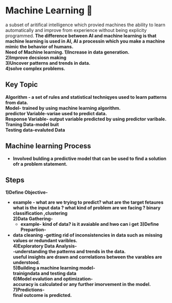# Machine Learning 🤖
a subset of aritifical intelligence which provied machines the ability to learn automatically and improve from experience without being explicity programmed.<b/>
The difference between AI and machine learning is that machine learning is used in AI, AI a processin which you make a machine mimic the behavior of humans.<br/>
**Need of Machine learning**.
1)Increase in data generation.<br/>
2)Improve decsiosn making<br/>
3)Uncover patterns and trends in data.<br/>
4)solve complex problems.<br/>
## Key Topic 
**Algorithm** - a set of rules and statistical techniqyes used to learn patterns from data.<br/>
**Model**- trained by using machine learning algorithm.<br/>
**predictor Variable**-variae used to predict data.<br/>
**Response Variable**- output variable predicted by using predictor varibale.<br/>
**Traning Dat**a-model buit <br/>
**Testing data**-evaluted Data<br/>
## Machine learning Process 
+ Involved bulding a predictive model that can be used to find a solution ofr a problem statement.<br/>
## Steps
1)Define Objective-<br/>
- example - what are we trying to predict? what are the target fetaures what is the input data ? what kind of problem are we facing ? binary classification ,clustering<br/>
**2)Data Gathering**-<br/>
  - example- kind of data? is it avaiable and hwo can i get 
**3)Define Prepartion**-<br/>
- data cleaning -getting rid of inconsistencies in data such as missing values or redundant varibles.<br/>
**4)Exploratory Data Analysis**-<br/>
 -understanding the patterns and trends in the data.<br/>
  useful insights are drawn and correlations between the varables are understood.<br/>
**5)Building a machine learning model**-<br/>
trainigndata  and testing data<br/>
**6)Model evalution and optimization**-<br/>
accuracy is calculated or any further imorvement in the model.<br/>
**7)Predictions**-<br/>
  final outcome is predicted.
